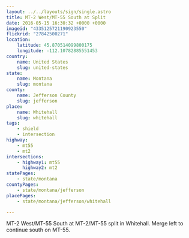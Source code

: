 ```yaml
---
layout: ../../layouts/sign/single.astro
title: MT-2 West/MT-55 South at Split
date: 2016-05-15 16:30:32 +0000 +0000
imageid: "4335125721190923550"
flickrid: "27842500271"
location:
    latitude: 45.870514099800175
    longitude: -112.10782885551453
country:
    name: United States
    slug: united-states
state:
    name: Montana
    slug: montana
county:
    name: Jefferson County
    slug: jefferson
place:
    name: Whitehall
    slug: whitehall
tags:
    - shield
    - intersection
highway:
    - mt55
    - mt2
intersections:
    - highway1: mt55
      highway2: mt2
statePages:
    - state/montana
countyPages:
    - state/montana/jefferson
placePages:
    - state/montana/jefferson/whitehall

---
```

MT-2 West/MT-55 South at MT-2/MT-55 split in Whitehall.  Merge left to continue south on MT-55.